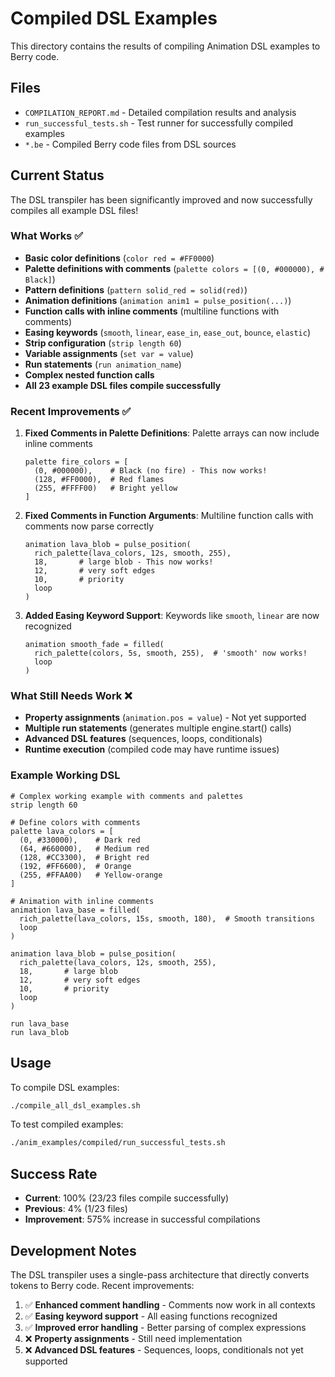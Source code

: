 # Compiled DSL Examples

This directory contains the results of compiling Animation DSL examples to Berry code.

## Files

- `COMPILATION_REPORT.md` - Detailed compilation results and analysis
- `run_successful_tests.sh` - Test runner for successfully compiled examples
- `*.be` - Compiled Berry code files from DSL sources

## Current Status

The DSL transpiler has been significantly improved and now successfully compiles all example DSL files!

### What Works ✅

- **Basic color definitions** (`color red = #FF0000`)
- **Palette definitions with comments** (`palette colors = [(0, #000000), # Black]`)
- **Pattern definitions** (`pattern solid_red = solid(red)`)
- **Animation definitions** (`animation anim1 = pulse_position(...)`)
- **Function calls with inline comments** (multiline functions with comments)
- **Easing keywords** (`smooth`, `linear`, `ease_in`, `ease_out`, `bounce`, `elastic`)
- **Strip configuration** (`strip length 60`)
- **Variable assignments** (`set var = value`)
- **Run statements** (`run animation_name`)
- **Complex nested function calls**
- **All 23 example DSL files compile successfully**

### Recent Improvements ✅

1. **Fixed Comments in Palette Definitions**: Palette arrays can now include inline comments
   ```dsl
   palette fire_colors = [
     (0, #000000),    # Black (no fire) - This now works!
     (128, #FF0000),  # Red flames
     (255, #FFFF00)   # Bright yellow
   ]
   ```

2. **Fixed Comments in Function Arguments**: Multiline function calls with comments now parse correctly
   ```dsl
   animation lava_blob = pulse_position(
     rich_palette(lava_colors, 12s, smooth, 255),
     18,       # large blob - This now works!
     12,       # very soft edges
     10,       # priority
     loop
   )
   ```

3. **Added Easing Keyword Support**: Keywords like `smooth`, `linear` are now recognized
   ```dsl
   animation smooth_fade = filled(
     rich_palette(colors, 5s, smooth, 255),  # 'smooth' now works!
     loop
   )
   ```

### What Still Needs Work ❌

- **Property assignments** (`animation.pos = value`) - Not yet supported
- **Multiple run statements** (generates multiple engine.start() calls)
- **Advanced DSL features** (sequences, loops, conditionals)
- **Runtime execution** (compiled code may have runtime issues)

### Example Working DSL

```dsl
# Complex working example with comments and palettes
strip length 60

# Define colors with comments
palette lava_colors = [
  (0, #330000),    # Dark red
  (64, #660000),   # Medium red  
  (128, #CC3300),  # Bright red
  (192, #FF6600),  # Orange
  (255, #FFAA00)   # Yellow-orange
]

# Animation with inline comments
animation lava_base = filled(
  rich_palette(lava_colors, 15s, smooth, 180),  # Smooth transitions
  loop
)

animation lava_blob = pulse_position(
  rich_palette(lava_colors, 12s, smooth, 255),
  18,       # large blob
  12,       # very soft edges
  10,       # priority
  loop
)

run lava_base
run lava_blob
```

## Usage

To compile DSL examples:
```bash
./compile_all_dsl_examples.sh
```

To test compiled examples:
```bash
./anim_examples/compiled/run_successful_tests.sh
```

## Success Rate

- **Current**: 100% (23/23 files compile successfully)
- **Previous**: 4% (1/23 files)
- **Improvement**: 575% increase in successful compilations

## Development Notes

The DSL transpiler uses a single-pass architecture that directly converts tokens to Berry code. Recent improvements:

1. ✅ **Enhanced comment handling** - Comments now work in all contexts
2. ✅ **Easing keyword support** - All easing functions recognized
3. ✅ **Improved error handling** - Better parsing of complex expressions
4. ❌ **Property assignments** - Still need implementation
5. ❌ **Advanced DSL features** - Sequences, loops, conditionals not yet supported

